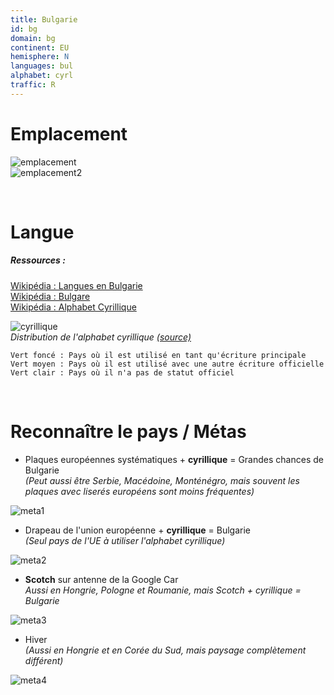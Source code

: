 ```yaml
---
title: Bulgarie
id: bg
domain: bg
continent: EU
hemisphere: N
languages: bul
alphabet: cyrl
traffic: R
---
```


# Emplacement

![emplacement](https://upload.wikimedia.org/wikipedia/commons/thumb/e/e9/EU-Bulgaria.svg/500px-EU-Bulgaria.svg.png)  
![emplacement2](https://upload.wikimedia.org/wikipedia/commons/e/ed/Bu-map_FR.jpg)

<br/>

# Langue

##### Ressources :

[Wikipédia : Langues en Bulgarie](https://fr.wikipedia.org/wiki/Langues_en_Bulgarie)  
[Wikipédia : Bulgare](https://fr.wikipedia.org/wiki/Bulgare)  
[Wikipédia : Alphabet Cyrillique](https://fr.wikipedia.org/wiki/Alphabet_cyrillique)  

![cyrillique](https://upload.wikimedia.org/wikipedia/commons/thumb/0/0e/Cyrillic_alphabet_world_distribution.svg/1024px-Cyrillic_alphabet_world_distribution.svg.png)  
*Distribution de l'alphabet cyrillique [(source)](https://fr.wikipedia.org/wiki/Alphabet_cyrillique#/media/Fichier:Cyrillic_alphabet_world_distribution.svg)*
```
Vert foncé : Pays où il est utilisé en tant qu'écriture principale
Vert moyen : Pays où il est utilisé avec une autre écriture officielle
Vert clair : Pays où il n'a pas de statut officiel
```

<br/>

# Reconnaître le pays / Métas

- Plaques européennes systématiques + **cyrillique** = Grandes chances de Bulgarie  
  *(Peut aussi être Serbie, Macédoine, Monténégro, mais souvent les plaques avec liserés européens sont moins fréquentes)*

![meta1](/images/bg_geoguessr3.png)

- Drapeau de l'union européenne + **cyrillique** = Bulgarie  
  *(Seul pays de l'UE à utiliser l'alphabet cyrillique)*

![meta2](/images/bg_geoguessr2.png) 

- **Scotch** sur antenne de la Google Car  
  *Aussi en Hongrie, Pologne et Roumanie, mais Scotch + cyrillique = Bulgarie*
  
![meta3](/images/bg_geoguessr.png)

- Hiver  
  *(Aussi en Hongrie et en Corée du Sud, mais paysage complètement différent)*

![meta4](/images/bg_geoguessr4.png)
